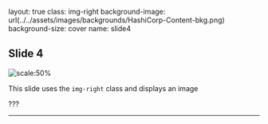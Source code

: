 layout: true
class: img-right
background-image: url(../../assets/images/backgrounds/HashiCorp-Content-bkg.png)
background-size: cover
name: slide4

## Slide 4

![scale:50%](./assets/logos/logo_terraform.png)

This slide uses the `img-right` class and displays an image

???

---

